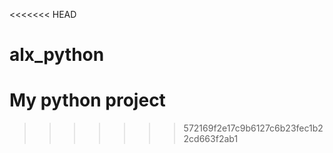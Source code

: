 <<<<<<< HEAD
# alx_python
My python project
=======

>>>>>>> 572169f2e17c9b6127c6b23fec1b22cd663f2ab1
